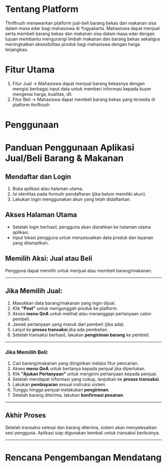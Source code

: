 # Tentang Platform
Thriftrush menawarkan platform jual-beli barang bekas dan makanan sisa dalam masa edar bagi mahasiswa di Yogyakarta. Mahasiswa dapat menjual serta membeli barang bekas dan makanan sisa dalam masa edar dengan tujuan membantu mengurangi limbah makanan dan barang bekas sekaligus meningkatkan aksesibilitas produk bagi mahasiswa dengan harga terjangkau.
# Fitur Utama
1. Fitur Jual → Mahasiswa dapat menjual barang bekasnya dengan mengisi berbagai input data untuk memberi informasi kepada buyer mengenai harga, kualitas, dll.
2. Fitur Beli → Mahasiswa dapat membeli barang bekas yang tersedia di platform thriftrush

# Penggunaan
#  Panduan Penggunaan Aplikasi Jual/Beli Barang & Makanan

## Mendaftar dan Login

1. Buka aplikasi atau halaman utama.
2. Isi identitas pada formulir pendaftaran (jika belum memiliki akun).
3. Lakukan login menggunakan akun yang telah didaftarkan.

##  Akses Halaman Utama

- Setelah login berhasil, pengguna akan diarahkan ke halaman utama aplikasi.
- Input lokasi pengguna untuk menyesuaikan data produk dan layanan yang ditampilkan.

##  Memilih Aksi: Jual atau Beli

Pengguna dapat memilih untuk menjual atau membeli barang/makanan.

---

## Jika Memilih **Jual**:

1. Masukkan data barang/makanan yang ingin dijual.
2. Klik **"Post"** untuk mengunggah produk ke platform.
3. Akses **menu QnA** untuk melihat atau menanggapi pertanyaan calon pembeli.
4. Jawab pertanyaan yang masuk dari pembeli (jika ada).
5. Lanjut ke **proses transaksi** jika ada pembelian.
6. Setelah transaksi berhasil, lakukan **pengiriman barang** ke pembeli.

---

### Jika Memilih **Beli**:

1. Cari barang/makanan yang diinginkan melalui fitur pencarian.
2. Akses **menu QnA** untuk bertanya kepada penjual jika diperlukan.
3. Klik **"Ajukan Pertanyaan"** untuk mengirim pertanyaan kepada penjual.
4. Setelah mendapat informasi yang cukup, lanjutkan ke **proses transaksi**.
5. Lakukan **pembayaran** sesuai instruksi sistem.
6. Tunggu hingga penjual melakukan **pengiriman**.
7. Setelah barang diterima, lakukan **konfirmasi pesanan**.

---

##  Akhir Proses

Setelah transaksi selesai dan barang diterima, sistem akan menyelesaikan sesi pengguna. Aplikasi siap digunakan kembali untuk transaksi berikutnya.

---









# Rencana Pengembangan Mendatang
